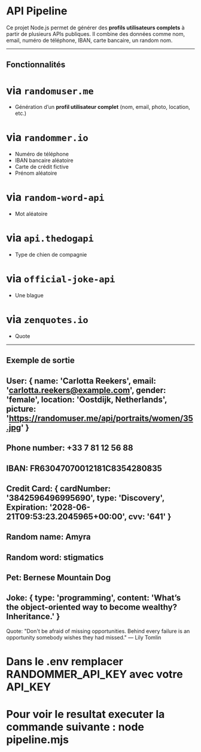 # API Pipeline 

Ce projet Node.js permet de générer des **profils utilisateurs complets** à partir de plusieurs APIs publiques. Il combine des données comme nom, email, numéro de téléphone, IBAN, carte bancaire, un random nom.

---

## Fonctionnalités

# via `randomuser.me`
- Génération d’un **profil utilisateur complet** (nom, email, photo, location, etc.)

# via `randommer.io`
- Numéro de téléphone 
- IBAN bancaire aléatoire
- Carte de crédit fictive
- Prénom aléatoire

# via `random-word-api`
- Mot aléatoire 

# via `api.thedogapi`
- Type de chien de compagnie

# via `official-joke-api`
- Une blague 

# via `zenquotes.io`
- Quote 

---
## Exemple de sortie

User: {
  name: 'Carlotta Reekers',
  email: 'carlotta.reekers@example.com',
  gender: 'female',
  location: 'Oostdijk, Netherlands',
  picture: 'https://randomuser.me/api/portraits/women/35.jpg'
}
---
Phone number: +33 7 81 12 56 88
---
IBAN: FR63047070012181C8354280835
---
Credit Card: {
  cardNumber: '3842596496995690',
  type: 'Discovery',
  Expiration: '2028-06-21T09:53:23.2045965+00:00',
  cvv: '641'
}
---
Random name: Amyra
---
Random word: stigmatics
---
Pet: Bernese Mountain Dog
---
Joke: {
  type: 'programming',
  content: 'What’s the object-oriented way to become wealthy? Inheritance.'
}
---
Quote: "Don't be afraid of missing opportunities. Behind every failure is an opportunity somebody wishes they had missed." — Lily Tomlin

# Dans le .env remplacer RANDOMMER_API_KEY avec votre API_KEY

# Pour voir le resultat executer la commande suivante : node pipeline.mjs